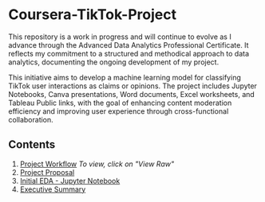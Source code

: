 # Coursera-TikTok-Project

This repository is a work in progress and will continue to evolve as I advance through the Advanced Data Analytics Professional Certificate. It reflects my commitment to a structured and methodical approach to data analytics, documenting the ongoing development of my project.

This initiative aims to develop a machine learning model for classifying TikTok user interactions as claims or opinions. The project includes Jupyter Notebooks, Canva presentations, Word documents, Excel worksheets, and Tableau Public links, with the goal of enhancing content moderation efficiency and improving user experience through cross-functional collaboration.

## Contents
1. [Project Workflow](02_Project_Workflow.xlsx)  *To view, click on "View Raw"*
2. [Project Proposal](03_C1_TikTok_Project_Proposal.pdf)
3. [Initial EDA - Jupyter Notebook](04_C2_JP_Notebook_Prelim_EDA.ipynb)
4. [Executive Summary](05_C2_Executive_Summary.pdf)
